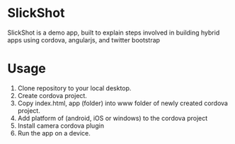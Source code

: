 # SlickShot

SlickShot is a demo app, built to explain steps involved in building hybrid apps using cordova, angularjs, and twitter bootstrap 


# Usage

1. Clone repository to your local desktop.
2. Create cordova project.
3. Copy index.html, app (folder) into www folder of newly created cordova project.
4. Add platform of (android, iOS or windows) to the cordova project
5. Install camera cordova plugin
6. Run the app on a device.
 
